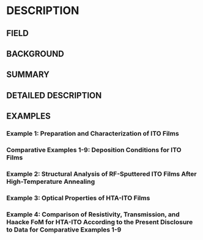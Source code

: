 # DESCRIPTION

## FIELD

## BACKGROUND

## SUMMARY

## DETAILED DESCRIPTION

## EXAMPLES

### Example 1: Preparation and Characterization of ITO Films

### Comparative Examples 1-9: Deposition Conditions for ITO Films

### Example 2: Structural Analysis of RF-Sputtered ITO Films After High-Temperature Annealing

### Example 3: Optical Properties of HTA-ITO Films

### Example 4: Comparison of Resistivity, Transmission, and Haacke FoM for HTA-ITO According to the Present Disclosure to Data for Comparative Examples 1-9

